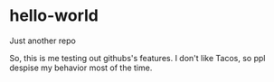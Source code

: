 # hello-world
Just another repo

So, this is me testing out githubs's features. I don't like Tacos, so ppl despise my behavior most of the time.
